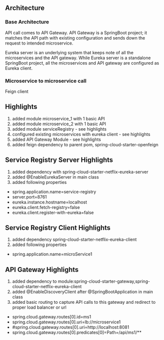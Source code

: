 ## Architecture
### Base Architecture
API call comes to API Gateway. API Gateway is a SpringBoot project; it matches the API path with existing configuration and sends down the request to intended microservice.

Eureka server is an underlying system that keeps note of all the microservices and the API gateway. While Eureka server is a standalone SpringBoot project, all the microservices and API gateway are configured as Eureka client. 

### Microservice to microservice call
Feign client

## Highlights
1. added module microservice_1 with 1 basic API 
2. added module microservice_2 with 1 basic API 
3. added module serviceRegistry - see highlights
4. configured existing microservices with eureka client - see highlights
5. added API Gateway Module - see highlights
6. added feign dependency to parent pom, spring-cloud-starter-openfeign

## Service Registry Server Highlights
1. added dependency with spring-cloud-starter-netflix-eureka-server 
2. added @EnableEurekaServer in main class 
3. added following properties
- spring.application.name=service-registry 
- server.port=8761 
- eureka.instance.hostname=localhost 
- eureka.client.fetch-registry=false 
- eureka.client.register-with-eureka=false
## Service Registry Client Highlights
1. added dependency spring-cloud-starter-netflix-eureka-client 
2. added following properties
- spring.application.name=microService1

## API Gateway Highlights
1. added dependency to module:spring-cloud-starter-gateway,spring-cloud-starter-netflix-eureka-client
2. added @EnableDiscoveryClient after @SpringBootApplication in main class
3. added basic routing to capture API calls to this gateway and redirect to proper load balancer or url
- spring.cloud.gateway.routes[0].id=ms1
- spring.cloud.gateway.routes[0].uri=lb://microservice1 
- #spring.cloud.gateway.routes[0].uri=http://localhost:8081
- spring.cloud.gateway.routes[0].predicates[0]=Path=/api/ms1/**
